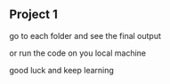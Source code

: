 ## Project 1

go to each folder and see the final output

or run the code on you local machine

good luck and keep learning
